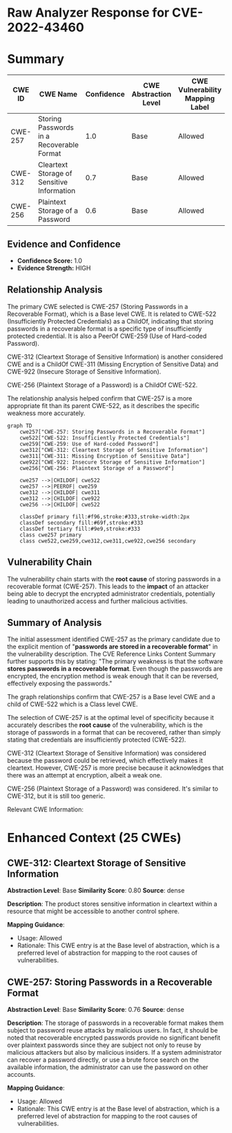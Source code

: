 # Raw Analyzer Response for CVE-2022-43460

# Summary
| CWE ID | CWE Name | Confidence | CWE Abstraction Level | CWE Vulnerability Mapping Label | CWE-Vulnerability Mapping Notes |
|---|---|---|---|---|---|
| CWE-257 | Storing Passwords in a Recoverable Format | 1.0 | Base | Allowed | Primary CWE |
| CWE-312 | Cleartext Storage of Sensitive Information | 0.7 | Base | Allowed | Secondary Candidate |
| CWE-256 | Plaintext Storage of a Password | 0.6 | Base | Allowed | Secondary Candidate |

## Evidence and Confidence

*   **Confidence Score:** 1.0
*   **Evidence Strength:** HIGH

## Relationship Analysis
The primary CWE selected is CWE-257 (Storing Passwords in a Recoverable Format), which is a Base level CWE. It is related to CWE-522 (Insufficiently Protected Credentials) as a ChildOf, indicating that storing passwords in a recoverable format is a specific type of insufficiently protected credential. It is also a PeerOf CWE-259 (Use of Hard-coded Password).

CWE-312 (Cleartext Storage of Sensitive Information) is another considered CWE and is a ChildOf CWE-311 (Missing Encryption of Sensitive Data) and CWE-922 (Insecure Storage of Sensitive Information).

CWE-256 (Plaintext Storage of a Password) is a ChildOf CWE-522.

The relationship analysis helped confirm that CWE-257 is a more appropriate fit than its parent CWE-522, as it describes the specific weakness more accurately.

```mermaid
graph TD
    cwe257["CWE-257: Storing Passwords in a Recoverable Format"]
    cwe522["CWE-522: Insufficiently Protected Credentials"]
    cwe259["CWE-259: Use of Hard-coded Password"]
    cwe312["CWE-312: Cleartext Storage of Sensitive Information"]
    cwe311["CWE-311: Missing Encryption of Sensitive Data"]
    cwe922["CWE-922: Insecure Storage of Sensitive Information"]
    cwe256["CWE-256: Plaintext Storage of a Password"]

    cwe257 -->|CHILDOF| cwe522
    cwe257 -->|PEEROF| cwe259
    cwe312 -->|CHILDOF| cwe311
    cwe312 -->|CHILDOF| cwe922
    cwe256 -->|CHILDOF| cwe522

    classDef primary fill:#f96,stroke:#333,stroke-width:2px
    classDef secondary fill:#69f,stroke:#333
    classDef tertiary fill:#9e9,stroke:#333
    class cwe257 primary
    class cwe522,cwe259,cwe312,cwe311,cwe922,cwe256 secondary
```

## Vulnerability Chain
The vulnerability chain starts with the **root cause** of storing passwords in a recoverable format (CWE-257). This leads to the **impact** of an attacker being able to decrypt the encrypted administrator credentials, potentially leading to unauthorized access and further malicious activities.

## Summary of Analysis
The initial assessment identified CWE-257 as the primary candidate due to the explicit mention of "**passwords are stored in a recoverable format**" in the vulnerability description. The CVE Reference Links Content Summary further supports this by stating: "The primary weakness is that the software **stores passwords in a recoverable format**. Even though the passwords are encrypted, the encryption method is weak enough that it can be reversed, effectively exposing the passwords."

The graph relationships confirm that CWE-257 is a Base level CWE and a child of CWE-522 which is a Class level CWE.

The selection of CWE-257 is at the optimal level of specificity because it accurately describes the **root cause** of the vulnerability, which is the storage of passwords in a format that can be recovered, rather than simply stating that credentials are insufficiently protected (CWE-522).

CWE-312 (Cleartext Storage of Sensitive Information) was considered because the password could be retrieved, which effectively makes it cleartext. However, CWE-257 is more precise because it acknowledges that there was an attempt at encryption, albeit a weak one.

CWE-256 (Plaintext Storage of a Password) was considered. It's similar to CWE-312, but it is still too generic.

Relevant CWE Information:

# Enhanced Context (25 CWEs)

## CWE-312: Cleartext Storage of Sensitive Information
**Abstraction Level**: Base
**Similarity Score**: 0.80
**Source**: dense

**Description**:
The product stores sensitive information in cleartext within a resource that might be accessible to another control sphere.

**Mapping Guidance**:
- Usage: Allowed
- Rationale: This CWE entry is at the Base level of abstraction, which is a preferred level of abstraction for mapping to the root causes of vulnerabilities.

## CWE-257: Storing Passwords in a Recoverable Format
**Abstraction Level**: Base
**Similarity Score**: 0.76
**Source**: dense

**Description**:
The storage of passwords in a recoverable format makes them subject to password reuse attacks by malicious users. In fact, it should be noted that recoverable encrypted passwords provide no significant benefit over plaintext passwords since they are subject not only to reuse by malicious attackers but also by malicious insiders. If a system administrator can recover a password directly, or use a brute force search on the available information, the administrator can use the password on other accounts.

**Mapping Guidance**:
- Usage: Allowed
- Rationale: This CWE entry is at the Base level of abstraction, which is a preferred level of abstraction for mapping to the root causes of vulnerabilities.
